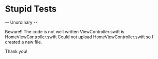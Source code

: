 # Stupid Tests
-- Unordinary -- 

Beware!! The code is not well written
ViewController.swift is HomeViewController.swift
Could not upload HomeViewController.swift so I created a new file.

Thank you!
